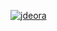 [![jdeora](https://circleci.com/gh/jdeora/Triangle567.svg?style=svg)](https://app.circleci.com/pipelines/github/jdeora/Triangle567?branch=main&filter=all)
